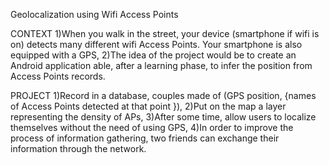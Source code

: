 Geolocalization using Wifi Access Points

CONTEXT
1)When you walk in the street, your device (smartphone if wifi is on)
detects many different wifi Access Points. Your smartphone is also
equipped with a GPS,
2)The idea of the project would be to create an Android application able,
after a learning phase, to infer the position from Access Points records.

PROJECT
1)Record in a database, couples made of (GPS position, {names of
Access Points detected at that point }),
2)Put on the map a layer representing the density of APs,
3)After some time, allow users to localize themselves without the need of
using GPS,
4)In order to improve the process of information gathering, two friends can
exchange their information through the network.

